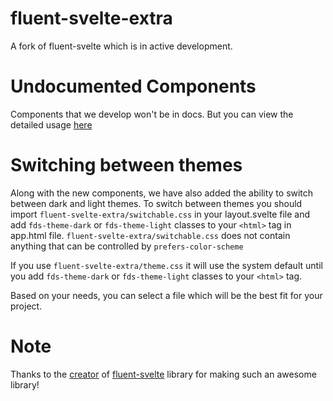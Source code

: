 # fluent-svelte-extra

A fork of fluent-svelte which is in active development.

# Undocumented Components

Components that we develop won't be in docs. But you can view the detailed usage [here](https://github.com/OpenAnime/fluent-svelte-extra/blob/main/src/routes/test/index.svelte)

# Switching between themes

Along with the new components, we have also added the ability to switch between dark and light themes. To switch between themes you should import `fluent-svelte-extra/switchable.css` in your layout.svelte file and add `fds-theme-dark` or `fds-theme-light` classes to your `<html>` tag in app.html file. `fluent-svelte-extra/switchable.css` does not contain anything that can be controlled by `prefers-color-scheme`

If you use `fluent-svelte-extra/theme.css` it will use the system default until you add `fds-theme-dark` or `fds-theme-light` classes to your `<html>` tag.

Based on your needs, you can select a file which will be the best fit for your project.

# Note

Thanks to the [creator](https://github.com/Tropix126) of [fluent-svelte](https://github.com/tropix126/fluent-svelte) library for making such an awesome library!
